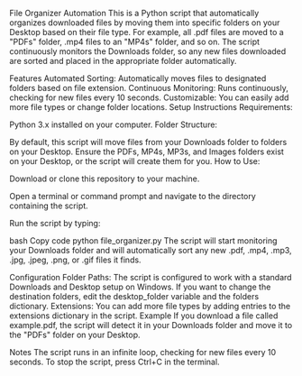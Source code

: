 File Organizer Automation
This is a Python script that automatically organizes downloaded files by moving them into specific folders on your Desktop based on their file type. For example, all .pdf files are moved to a "PDFs" folder, .mp4 files to an "MP4s" folder, and so on. The script continuously monitors the Downloads folder, so any new files downloaded are sorted and placed in the appropriate folder automatically.

Features
Automated Sorting: Automatically moves files to designated folders based on file extension.
Continuous Monitoring: Runs continuously, checking for new files every 10 seconds.
Customizable: You can easily add more file types or change folder locations.
Setup Instructions
Requirements:

Python 3.x installed on your computer.
Folder Structure:

By default, this script will move files from your Downloads folder to folders on your Desktop.
Ensure the PDFs, MP4s, MP3s, and Images folders exist on your Desktop, or the script will create them for you.
How to Use:

Download or clone this repository to your machine.

Open a terminal or command prompt and navigate to the directory containing the script.

Run the script by typing:

bash
Copy code
python file_organizer.py
The script will start monitoring your Downloads folder and will automatically sort any new .pdf, .mp4, .mp3, .jpg, .jpeg, .png, or .gif files it finds.

Configuration
Folder Paths: The script is configured to work with a standard Downloads and Desktop setup on Windows. If you want to change the destination folders, edit the desktop_folder variable and the folders dictionary.
Extensions: You can add more file types by adding entries to the extensions dictionary in the script.
Example
If you download a file called example.pdf, the script will detect it in your Downloads folder and move it to the "PDFs" folder on your Desktop.

Notes
The script runs in an infinite loop, checking for new files every 10 seconds.
To stop the script, press Ctrl+C in the terminal.
